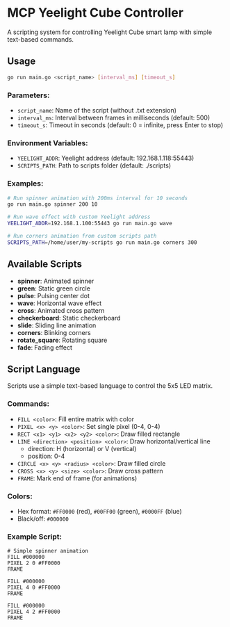 # MCP Yeelight Cube Controller

A scripting system for controlling Yeelight Cube smart lamp with simple text-based commands.

## Usage

```bash
go run main.go <script_name> [interval_ms] [timeout_s]
```

### Parameters:
- `script_name`: Name of the script (without .txt extension)
- `interval_ms`: Interval between frames in milliseconds (default: 500)
- `timeout_s`: Timeout in seconds (default: 0 = infinite, press Enter to stop)

### Environment Variables:
- `YEELIGHT_ADDR`: Yeelight address (default: 192.168.1.118:55443)
- `SCRIPTS_PATH`: Path to scripts folder (default: ./scripts)

### Examples:

```bash
# Run spinner animation with 200ms interval for 10 seconds
go run main.go spinner 200 10

# Run wave effect with custom Yeelight address
YEELIGHT_ADDR=192.168.1.100:55443 go run main.go wave

# Run corners animation from custom scripts path
SCRIPTS_PATH=/home/user/my-scripts go run main.go corners 300
```

## Available Scripts

- **spinner**: Animated spinner
- **green**: Static green circle
- **pulse**: Pulsing center dot
- **wave**: Horizontal wave effect
- **cross**: Animated cross pattern
- **checkerboard**: Static checkerboard
- **slide**: Sliding line animation
- **corners**: Blinking corners
- **rotate_square**: Rotating square
- **fade**: Fading effect

## Script Language

Scripts use a simple text-based language to control the 5x5 LED matrix.

### Commands:

- `FILL <color>`: Fill entire matrix with color
- `PIXEL <x> <y> <color>`: Set single pixel (0-4, 0-4)
- `RECT <x1> <y1> <x2> <y2> <color>`: Draw filled rectangle
- `LINE <direction> <position> <color>`: Draw horizontal/vertical line
  - direction: H (horizontal) or V (vertical)
  - position: 0-4
- `CIRCLE <x> <y> <radius> <color>`: Draw filled circle
- `CROSS <x> <y> <size> <color>`: Draw cross pattern
- `FRAME`: Mark end of frame (for animations)

### Colors:
- Hex format: `#FF0000` (red), `#00FF00` (green), `#0000FF` (blue)
- Black/off: `#000000`

### Example Script:

```
# Simple spinner animation
FILL #000000
PIXEL 2 0 #FF0000
FRAME

FILL #000000  
PIXEL 4 0 #FF0000
FRAME

FILL #000000
PIXEL 4 2 #FF0000
FRAME